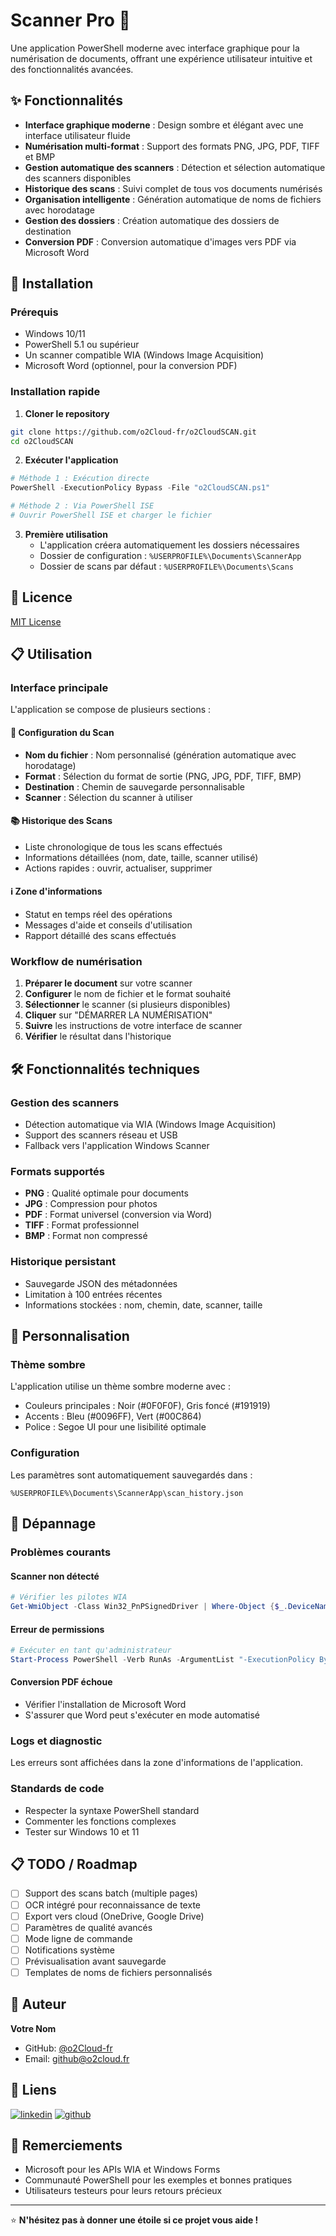 # Scanner Pro 📱

Une application PowerShell moderne avec interface graphique pour la numérisation de documents, offrant une expérience utilisateur intuitive et des fonctionnalités avancées.

## ✨ Fonctionnalités

- **Interface graphique moderne** : Design sombre et élégant avec une interface utilisateur fluide
- **Numérisation multi-format** : Support des formats PNG, JPG, PDF, TIFF et BMP
- **Gestion automatique des scanners** : Détection et sélection automatique des scanners disponibles
- **Historique des scans** : Suivi complet de tous vos documents numérisés
- **Organisation intelligente** : Génération automatique de noms de fichiers avec horodatage
- **Gestion des dossiers** : Création automatique des dossiers de destination
- **Conversion PDF** : Conversion automatique d'images vers PDF via Microsoft Word

## 🚀 Installation

### Prérequis
- Windows 10/11
- PowerShell 5.1 ou supérieur
- Un scanner compatible WIA (Windows Image Acquisition)
- Microsoft Word (optionnel, pour la conversion PDF)

### Installation rapide

1. **Cloner le repository**
```bash
git clone https://github.com/o2Cloud-fr/o2CloudSCAN.git
cd o2CloudSCAN
```

2. **Exécuter l'application**
```powershell
# Méthode 1 : Exécution directe
PowerShell -ExecutionPolicy Bypass -File "o2CloudSCAN.ps1"

# Méthode 2 : Via PowerShell ISE
# Ouvrir PowerShell ISE et charger le fichier
```

3. **Première utilisation**
   - L'application créera automatiquement les dossiers nécessaires
   - Dossier de configuration : `%USERPROFILE%\Documents\ScannerApp`
   - Dossier de scans par défaut : `%USERPROFILE%\Documents\Scans`

## 📝 Licence

[MIT License](https://opensource.org/licenses/MIT)

## 📋 Utilisation

### Interface principale

L'application se compose de plusieurs sections :

#### 🔧 Configuration du Scan
- **Nom du fichier** : Nom personnalisé (génération automatique avec horodatage)
- **Format** : Sélection du format de sortie (PNG, JPG, PDF, TIFF, BMP)
- **Destination** : Chemin de sauvegarde personnalisable
- **Scanner** : Sélection du scanner à utiliser

#### 📚 Historique des Scans
- Liste chronologique de tous les scans effectués
- Informations détaillées (nom, date, taille, scanner utilisé)
- Actions rapides : ouvrir, actualiser, supprimer

#### ℹ️ Zone d'informations
- Statut en temps réel des opérations
- Messages d'aide et conseils d'utilisation
- Rapport détaillé des scans effectués

### Workflow de numérisation

1. **Préparer le document** sur votre scanner
2. **Configurer** le nom de fichier et le format souhaité
3. **Sélectionner** le scanner (si plusieurs disponibles)
4. **Cliquer** sur "DÉMARRER LA NUMÉRISATION"
5. **Suivre** les instructions de votre interface de scanner
6. **Vérifier** le résultat dans l'historique

## 🛠️ Fonctionnalités techniques

### Gestion des scanners
- Détection automatique via WIA (Windows Image Acquisition)
- Support des scanners réseau et USB
- Fallback vers l'application Windows Scanner

### Formats supportés
- **PNG** : Qualité optimale pour documents
- **JPG** : Compression pour photos
- **PDF** : Format universel (conversion via Word)
- **TIFF** : Format professionnel
- **BMP** : Format non compressé

### Historique persistant
- Sauvegarde JSON des métadonnées
- Limitation à 100 entrées récentes
- Informations stockées : nom, chemin, date, scanner, taille

## 🎨 Personnalisation

### Thème sombre
L'application utilise un thème sombre moderne avec :
- Couleurs principales : Noir (#0F0F0F), Gris foncé (#191919)
- Accents : Bleu (#0096FF), Vert (#00C864)
- Police : Segoe UI pour une lisibilité optimale

### Configuration
Les paramètres sont automatiquement sauvegardés dans :
```
%USERPROFILE%\Documents\ScannerApp\scan_history.json
```

## 🔧 Dépannage

### Problèmes courants

#### Scanner non détecté
```powershell
# Vérifier les pilotes WIA
Get-WmiObject -Class Win32_PnPSignedDriver | Where-Object {$_.DeviceName -like "*scan*"}
```

#### Erreur de permissions
```powershell
# Exécuter en tant qu'administrateur
Start-Process PowerShell -Verb RunAs -ArgumentList "-ExecutionPolicy Bypass -File o2CloudSCAN.ps1"
```

#### Conversion PDF échoue
- Vérifier l'installation de Microsoft Word
- S'assurer que Word peut s'exécuter en mode automatisé

### Logs et diagnostic
Les erreurs sont affichées dans la zone d'informations de l'application.

### Standards de code
- Respecter la syntaxe PowerShell standard
- Commenter les fonctions complexes
- Tester sur Windows 10 et 11

## 📋 TODO / Roadmap

- [ ] Support des scans batch (multiple pages)
- [ ] OCR intégré pour reconnaissance de texte
- [ ] Export vers cloud (OneDrive, Google Drive)
- [ ] Paramètres de qualité avancés
- [ ] Mode ligne de commande
- [ ] Notifications système
- [ ] Prévisualisation avant sauvegarde
- [ ] Templates de noms de fichiers personnalisés

## 👤 Auteur

**Votre Nom**
- GitHub: [@o2Cloud-fr](https://github.com/o2Cloud-fr)
- Email: github@o2cloud.fr

## 🔗 Liens

[![linkedin](https://img.shields.io/badge/linkedin-0A66C2?style=for-the-badge&logo=linkedin&logoColor=white)](https://www.linkedin.com/in/remi-simier-2b30142a1/)
[![github](https://img.shields.io/badge/github-181717?style=for-the-badge&logo=github&logoColor=white)](https://github.com/o2Cloud-fr/)


## 🙏 Remerciements

- Microsoft pour les APIs WIA et Windows Forms
- Communauté PowerShell pour les exemples et bonnes pratiques
- Utilisateurs testeurs pour leurs retours précieux

---

⭐ **N'hésitez pas à donner une étoile si ce projet vous aide !**